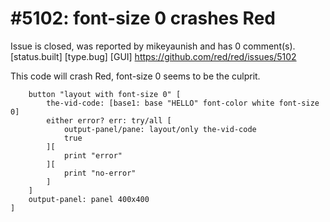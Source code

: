 
#5102: font-size 0 crashes Red
================================================================================
Issue is closed, was reported by mikeyaunish and has 0 comment(s).
[status.built] [type.bug] [GUI]
<https://github.com/red/red/issues/5102>

This code will crash Red, font-size 0 seems to be the culprit.

```view [
    button "layout with font-size 0" [
        the-vid-code: [base1: base "HELLO" font-color white font-size 0]
        either error? err: try/all [
            output-panel/pane: layout/only the-vid-code 
            true
        ][
            print "error"
        ][
            print "no-error"
        ]
    ]
    output-panel: panel 400x400
]
```


